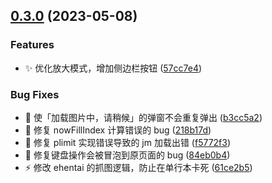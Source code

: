 ## [0.3.0](https://github.com/hymbz/ComicReadScriptTest/compare/v0.2.1...v0.3.0) (2023-05-08)


### Features

* :sparkles: 优化放大模式，增加侧边栏按钮 ([57cc7e4](https://github.com/hymbz/ComicReadScriptTest/commit/57cc7e4a418d1bcf396cc8cb49fcb04cd68543bf))


### Bug Fixes

* :bug: 使「加载图片中，请稍候」的弹窗不会重复弹出 ([b3cc5a2](https://github.com/hymbz/ComicReadScriptTest/commit/b3cc5a2f6f20de1ab4ec4abdeb0682a505128bdb))
* :bug: 修复 nowFillIndex 计算错误的 bug ([218b17d](https://github.com/hymbz/ComicReadScriptTest/commit/218b17d8604adbd53a01d7fa1137dd44a64bbf5a))
* :bug: 修复 plimit 实现错误导致的 jm 加载出错 ([f5772f3](https://github.com/hymbz/ComicReadScriptTest/commit/f5772f3a14a550ed2c2cf5f6fed174f8544b6d96))
* :bug: 修复键盘操作会被冒泡到原页面的 bug ([84eb0b4](https://github.com/hymbz/ComicReadScriptTest/commit/84eb0b407940c4e3f0df5ad3fd99a38f29785299))
* :zap: 修改 ehentai 的抓图逻辑，防止在单行本卡死 ([61ce2b5](https://github.com/hymbz/ComicReadScriptTest/commit/61ce2b5b56f686fb0ee86095f5a005ad14ec50f7))
